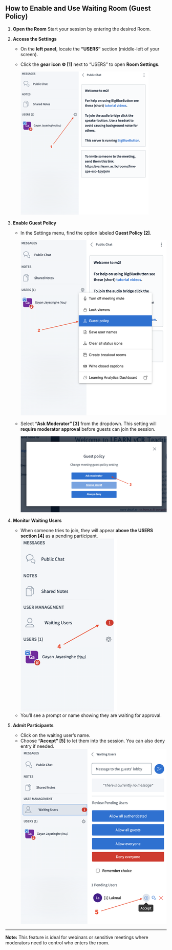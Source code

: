 ##  **How to Enable and Use Waiting Room (Guest Policy)**

1. **Open the Room**
   Start your session by entering the desired Room.

2. **Access the Settings**

   * On the **left panel**, locate the **“USERS”** section (middle-left of your screen).
   * Click the **gear icon ⚙️ [1]** next to “USERS” to open **Room Settings**.

     <img src="https://raw.githubusercontent.com/LEARN-LK/VCR/main/img/WaitingRoom-01.png" alt="image" style="max-width: 100%;width: 400px;">


3. **Enable Guest Policy**

   * In the Settings menu, find the option labeled **Guest Policy [2]**.

      <img src="https://raw.githubusercontent.com/LEARN-LK/VCR/main/img/WaitingRoom-02.png" alt="image" style="max-width: 100%;width: 500px;">

   * Select **“Ask Moderator” [3]** from the dropdown.
     This setting will **require moderator approval** before guests can join the session.

      <img src="https://raw.githubusercontent.com/LEARN-LK/VCR/main/img/WaitingRoom-03.png" alt="image" style="max-width: 100%;width: 500px;">


4. **Monitor Waiting Users**

   * When someone tries to join, they will appear **above the USERS section [4]** as a pending participant.
     <img src="https://raw.githubusercontent.com/LEARN-LK/VCR/main/img/WaitingRoom-04.png" alt="image" style="max-width: 100%;width: 300px;">
   * You’ll see a prompt or name showing they are waiting for approval.

5. **Admit Participants**

   * Click on the waiting user’s name.
   * Choose **“Accept” [5]** to let them into the session.
     You can also deny entry if needed.
     <img src="https://raw.githubusercontent.com/LEARN-LK/VCR/main/img/WaitingRoom-05.png" alt="image" style="max-width: 100%;width: 500px;">

---

 **Note:** This feature is ideal for webinars or sensitive meetings where moderators need to control who enters the room.

